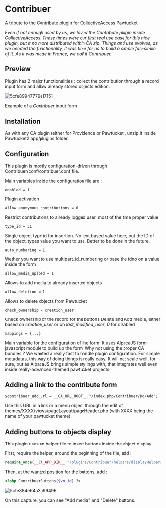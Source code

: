 # Contribuer

A tribute to the Contribute plugin for CollectiveAccess Pawtucket

*Even if not enough used by us, we loved the Contribute plugin inside CollectiveAccess. These times were our first real use case for this nice plugin, but it no more distributed within CA zip. Things and use evolves, as we needed the functionality, it was time for us to build a simple fac-similé of it. As it was made in France, we call it Contribuer.*



## Preview

Plugin has 2 major functionalities : collect the contribution through a record input form and allow already stored objects edition.

![5cfe89947779e17151](https://i.loli.net/2019/06/11/5cfe89947779e17151.png)

Example of a *Contribuer* input form

## Installation

As with any CA plugin (either for Providence or Pawtucket), unzip it inside Pawtucket2 app/plugins folder.

## Configuration

This plugin is mostly configuration-driven through Contribuer/conf/contribuer.conf file.

Main variables inside the configuration file are :

`enabled = 1`

Plugin activation

`allow_anonymous_contributions = 0`

Restrict contributions to already logged user, most of the time proper value

`type_id = 31`

Single object type id for insertion. No text based value here, but the ID of the object_types value you want to use. Better to be done in the future.

`auto_numbering = 1`

Wether you want to use multipart_id_numbering or base the idno on a value inside the form

`allow_media_upload = 1`

Allows to add media to already inserted objects

`allow_deletion = 1`

Allows to delete objects from Pawtucket

`check_ownership = creation_user`

Check ownership of the record for the buttons Delete and Add media, either based on *creation_user* or on *last_modified_user*, *0* for disabled

`mappings = {...}`

Main variable for the configuration of the form. It uses AlpacaJS form javascript module to build up the form. Why not using the proper CA bundles ? We wanted a really fast to handle plugin configuration. For simple metadatas, this way of doing things is really easy. It will not scale well, for sure, but as AlpacaJS brings simple stylings with, that integrates well even inside really-advanced-themed pawtucket projects.

## Adding a link to the contribute form

```
$contribuer_add_url = __CA_URL_ROOT__."/index.php/Contribuer/Do/Add";
```

Use this URL in a link or a menu object through the edit of themes/XXXX/views/pageLayout/pageHeader.php (with XXXX being the name of your pawtucket theme).

## Adding buttons to objects display

This plugin uses an helper file to insert buttons inside the object display.

First, require the helper, around the beginning of the file, add :

```php
require_once(__CA_APP_DIR__."/plugins/Contribuer/helpers/displayHelpers.php");
```

Then, at the wanted position for the buttons, add :

```php
<?php ContribuerButtons($vn_id) ?>
```

![5cfe884e64a3b99496](https://i.loli.net/2019/06/11/5cfe884e64a3b99496.png)

On this capture, you can see "Add media" and "Delete" buttons.
